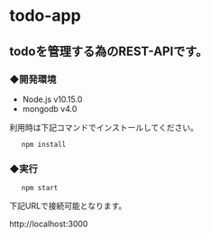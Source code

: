 # todo-app
  
## todoを管理する為のREST-APIです。  
  
  
  
### ◆開発環境
  
  
* Node.js v10.15.0  
* mongodb v4.0  
  
利用時は下記コマンドでインストールしてください。

```npm:command
   npm install
```


### ◆実行

```npm:command
   npm start
```

下記URLで接続可能となります。

http://localhost:3000


